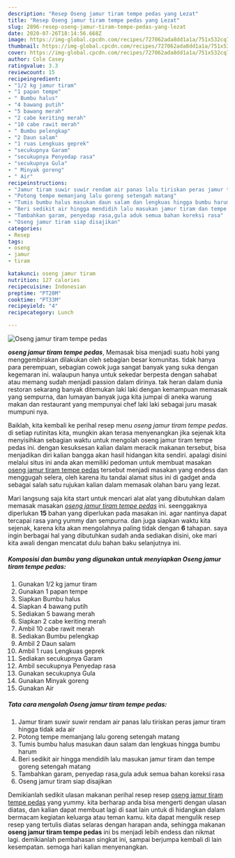 ```yaml
---
description: "Resep Oseng jamur tiram tempe pedas yang Lezat"
title: "Resep Oseng jamur tiram tempe pedas yang Lezat"
slug: 2896-resep-oseng-jamur-tiram-tempe-pedas-yang-lezat
date: 2020-07-26T18:14:56.668Z
image: https://img-global.cpcdn.com/recipes/727062ada8dd1a1a/751x532cq70/oseng-jamur-tiram-tempe-pedas-foto-resep-utama.jpg
thumbnail: https://img-global.cpcdn.com/recipes/727062ada8dd1a1a/751x532cq70/oseng-jamur-tiram-tempe-pedas-foto-resep-utama.jpg
cover: https://img-global.cpcdn.com/recipes/727062ada8dd1a1a/751x532cq70/oseng-jamur-tiram-tempe-pedas-foto-resep-utama.jpg
author: Cole Casey
ratingvalue: 3.3
reviewcount: 15
recipeingredient:
- "1/2 kg jamur tiram"
- "1 papan tempe"
- " Bumbu halus"
- "4 bawang putih"
- "5 bawang merah"
- "2 cabe keriting merah"
- "10 cabe rawit merah"
- " Bumbu pelengkap"
- "2 Daun salam"
- "1 ruas Lengkuas geprek"
- "secukupnya Garam"
- "secukupnya Penyedap rasa"
- "secukupnya Gula"
- " Minyak goreng"
- " Air"
recipeinstructions:
- "Jamur tiram suwir suwir rendam air panas lalu tiriskan peras jamur tiram hingga tidak ada air"
- "Potong tempe memanjang lalu goreng setengah matang"
- "Tumis bumbu halus masukan daun salam dan lengkuas hingga bumbu harum"
- "Beri sedikit air hingga mendidih lalu masukan jamur tiram dan tempe goreng setengah matang"
- "Tambahkan garam, penyedap rasa,gula aduk semua bahan koreksi rasa"
- "Oseng jamur tiram siap disajikan"
categories:
- Resep
tags:
- oseng
- jamur
- tiram

katakunci: oseng jamur tiram 
nutrition: 127 calories
recipecuisine: Indonesian
preptime: "PT20M"
cooktime: "PT33M"
recipeyield: "4"
recipecategory: Lunch

---
```



![Oseng jamur tiram tempe pedas](https://img-global.cpcdn.com/recipes/727062ada8dd1a1a/751x532cq70/oseng-jamur-tiram-tempe-pedas-foto-resep-utama.jpg)

<b><i>oseng jamur tiram tempe pedas</i></b>, Memasak bisa menjadi suatu hobi yang menggembirakan dilakukan oleh sebagian besar komunitas. tidak hanya para perempuan, sebagian cowok juga sangat banyak yang suka dengan kegemaran ini. walaupun hanya untuk sekedar berpesta dengan sahabat atau memang sudah menjadi passion dalam dirinya. tak heran dalam dunia restoran sekarang banyak ditemukan laki laki dengan kemampuan memasak yang sempurna, dan lumayan banyak juga kita jumpai di aneka warung makan dan restaurant yang mempunyai chef laki laki sebagai juru masak mumpuni nya.

Baiklah, kita kembali ke perihal resep menu <i>oseng jamur tiram tempe pedas</i>. di setiap rutinitas kita, mungkin akan terasa menyenangkan jika sejenak kita menyisihkan sebagian waktu untuk mengolah oseng jamur tiram tempe pedas ini. dengan kesuksesan kalian dalam meracik makanan tersebut, bisa menjadikan diri kalian bangga akan hasil hidangan kita sendiri. apalagi disini melalui situs ini anda akan memiliki pedoman untuk membuat masakan <u>oseng jamur tiram tempe pedas</u> tersebut menjadi masakan yang endess dan menggugah selera, oleh karena itu tandai alamat situs ini di gadget anda sebagai salah satu rujukan kalian dalam memasak olahan baru yang lezat.




Mari langsung saja kita start untuk mencari alat alat yang dibutuhkan dalam memasak masakan <u><i>oseng jamur tiram tempe pedas</i></u> ini. seenggaknya diperlukan <b>15</b> bahan yang diperlukan pada masakan ini. agar nantinya dapat tercapai rasa yang yummy dan sempurna. dan juga siapkan waktu kita sejenak, karena kita akan mengolahnya paling tidak dengan <b>6</b> tahapan. saya ingin berbagai hal yang dibutuhkan sudah anda sediakan disini, oke mari kita awali dengan mencatat dulu bahan baku selanjutnya ini.

<!--inarticleads1-->

##### Komposisi dan bumbu yang digunakan untuk menyiapkan Oseng jamur tiram tempe pedas:

1. Gunakan 1/2 kg jamur tiram
1. Gunakan 1 papan tempe
1. Siapkan  Bumbu halus
1. Siapkan 4 bawang putih
1. Sediakan 5 bawang merah
1. Siapkan 2 cabe keriting merah
1. Ambil 10 cabe rawit merah
1. Sediakan  Bumbu pelengkap
1. Ambil 2 Daun salam
1. Ambil 1 ruas Lengkuas geprek
1. Sediakan secukupnya Garam
1. Ambil secukupnya Penyedap rasa
1. Gunakan secukupnya Gula
1. Gunakan  Minyak goreng
1. Gunakan  Air




<!--inarticleads2-->

##### Tata cara mengolah Oseng jamur tiram tempe pedas:

1. Jamur tiram suwir suwir rendam air panas lalu tiriskan peras jamur tiram hingga tidak ada air
1. Potong tempe memanjang lalu goreng setengah matang
1. Tumis bumbu halus masukan daun salam dan lengkuas hingga bumbu harum
1. Beri sedikit air hingga mendidih lalu masukan jamur tiram dan tempe goreng setengah matang
1. Tambahkan garam, penyedap rasa,gula aduk semua bahan koreksi rasa
1. Oseng jamur tiram siap disajikan




Demikianlah sedikit ulasan makanan perihal resep resep <u>oseng jamur tiram tempe pedas</u> yang yummy. kita berharap anda bisa mengerti dengan ulasan diatas, dan kalian dapat membuat lagi di saat lain untuk di hidangkan dalam bermacam kegiatan keluarga atau teman kamu. kita dapat mengulik resep resep yang tertulis diatas selaras dengan harapan anda, sehingga makanan <b>oseng jamur tiram tempe pedas</b> ini bs menjadi lebih endess dan nikmat lagi. demikianlah pembahasan singkat ini, sampai berjumpa kembali di lain kesempatan. semoga hari kalian menyenangkan.
